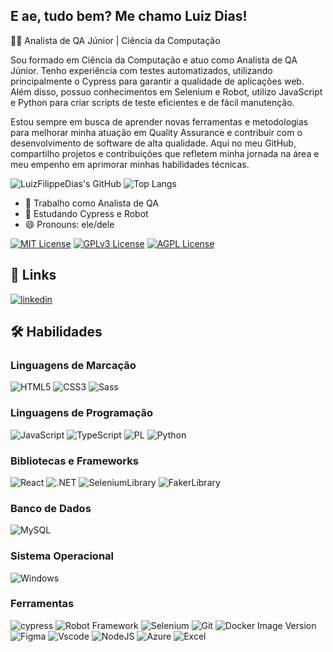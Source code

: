 ## E ae, tudo bem? Me chamo Luiz Dias! 

👨‍💻 Analista de QA Júnior | Ciência da Computação

Sou formado em Ciência da Computação e atuo como Analista de QA Júnior. Tenho experiência com testes automatizados, utilizando principalmente o Cypress para garantir a qualidade de aplicações web. Além disso, possuo conhecimentos em Selenium e Robot, utilizo JavaScript e Python para criar scripts de teste eficientes e de fácil manutenção.

Estou sempre em busca de aprender novas ferramentas e metodologias para melhorar minha atuação em Quality Assurance e contribuir com o desenvolvimento de software de alta qualidade. Aqui no meu GitHub, compartilho projetos e contribuições que refletem minha jornada na área e meu empenho em aprimorar minhas habilidades técnicas.

![LuizFilippeDias's GitHub](https://github-readme-stats.vercel.app/api?username=LuizFilippeDias\&show_icons=true)
![Top Langs](https://github-readme-stats.vercel.app/api/top-langs/?username=LuizFilippeDias\&layout=compact)  
- 🔭 Trabalho como Analista de QA
- 🌱 Estudando Cypress e Robot
- 😄 Pronouns: ele/dele

[![MIT License](https://img.shields.io/badge/License-MIT-green.svg)](https://choosealicense.com/licenses/mit/)
[![GPLv3 License](https://img.shields.io/badge/License-GPL%20v3-yellow.svg)](https://opensource.org/licenses/)
[![AGPL License](https://img.shields.io/badge/license-AGPL-blue.svg)](http://www.gnu.org/licenses/agpl-3.0)


## 🔗 Links
[![linkedin](https://img.shields.io/badge/linkedin-0A66C2?style=for-the-badge&logo=linkedin&logoColor=white)](https://www.linkedin.com/in/luiz-guilherme-costa-filippe-dias/)

## 🛠 Habilidades

### Linguagens de Marcação
![HTML5](https://img.shields.io/badge/HTML5-E34F26?style=for-the-badge&logo=html5&logoColor=white) 
![CSS3](https://img.shields.io/badge/CSS3-1572B6?style=for-the-badge&logo=css3&logoColor=white)
![Sass](https://img.shields.io/badge/Sass-000?style=for-the-badge&logo=sass)

### Linguagens de Programação
![JavaScript](https://img.shields.io/badge/JavaScript-F7DF1E?style=for-the-badge&logo=javascript&logoColor=black)
![TypeScript](https://img.shields.io/badge/TypeScript-007ACC?style=for-the-badge&logo=typescript&logoColor=white)
![PL](https://img.shields.io/badge/PL%2FSQL-FFFFFF?style=for-the-badge&logo=oracle&logoColor=FF0000&labelColor=FFFFFF&color=FF0000)
![Python](https://img.shields.io/badge/Python-FFFFFF?style=for-the-badge&logo=python&logoColor=3776AB&labelColor=FFFFFF&color=3776AB)


### Bibliotecas e Frameworks
![React](https://img.shields.io/badge/React-20232A?style=for-the-badge&logo=react&logoColor=61DAFB)
![.NET](https://img.shields.io/badge/.NET-5C2D91?style=for-the-badge&logo=.net&logoColor=white)
![SeleniumLibrary](https://img.shields.io/badge/SeleniumLibrary-FFFFFF?style=for-the-badge&logo=selenium&logoColor=43B02A&labelColor=FFFFFF&color=43B02A)
![FakerLibrary](https://img.shields.io/badge/FakerLibrary-FFFFFF?style=for-the-badge&labelColor=FFFFFF&color=7952B3)


### Banco de Dados
![MySQL](https://img.shields.io/badge/MySQL-00000F?style=for-the-badge&logo=mysql&logoColor=white)

### Sistema Operacional
![Windows](https://img.shields.io/badge/Windows-000?style=for-the-badge&logo=windows&logoColor=2CA5E0)

### Ferramentas
![cypress](https://img.shields.io/badge/-cypress-%23E5E5E5?style=for-the-badge&logo=cypress&logoColor=058a5e)
![Robot Framework](https://img.shields.io/badge/-Robot_Framework-%23646d7f?style=for-the-badge&logo=robot-framework&logoColor=white)
![Selenium](https://img.shields.io/badge/-selenium-%43B02A?style=for-the-badge&logo=selenium&logoColor=white)
![Git](https://img.shields.io/badge/GIT-E44C30?style=for-the-badge&logo=git&logoColor=white)
![Docker Image Version](https://img.shields.io/docker/v/library/redis?sort=semver&label=Docker&style=for-the-badge&logo=docker)
![Figma](https://img.shields.io/badge/Figma-696969?style=for-the-badge&logo=figma&logoColor=figma)
![Vscode](https://img.shields.io/badge/Vscode-007ACC?style=for-the-badge&logo=visual-studio-code&logoColor=white)
![NodeJS](https://img.shields.io/badge/node.js-6DA55F?style=for-the-badge&logo=node.js&logoColor=white)
![Azure](https://img.shields.io/badge/Azure_DevOps-0078D7?style=for-the-badge&logo=azure-devops&logoColor=white)
![Excel](https://img.shields.io/badge/Microsoft_Excel-217346?style=for-the-badge&logo=microsoft-excel&logoColor=white)

